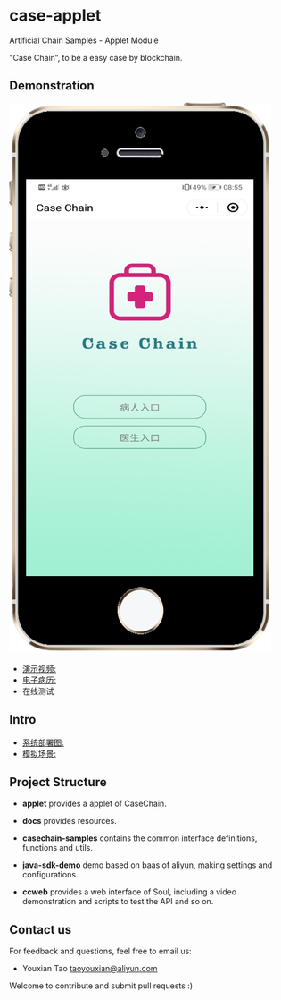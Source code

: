 # case-applet
Artificial Chain Samples - Applet Module

"Case Chain”, to be a easy case by blockchain.

## Demonstration
[![IMAGE](https://github.com/taoyouxian/case-applet/blob/master/docs/assets/images/video.png)](http://47.107.42.181:8080/ccweb/PcWeb/index.htm)

- [演示视频:](http://47.107.42.181:8080/ccweb/PcWeb/)
- [电子病历:](https://github.com/taoyouxian/case-applet/blob/master/docs/ref/case_template.pdf)
- 在线测试

## Intro
- [系统部署图:](https://github.com/taoyouxian/case-applet/blob/master/docs/ref/architecture.pdf)
- [模拟场景:](https://github.com/taoyouxian/case-applet/blob/master/docs/ref/applet.pdf)

## Project Structure
* **applet**
  provides a applet of CaseChain.

* **docs**
  provides resources.

* **casechain-samples**
  contains the common interface definitions, functions and utils.

* **java-sdk-demo**
  demo based on baas of aliyun, making settings and configurations.

* **ccweb**
  provides a web interface of Soul, including a video demonstration and scripts to test the API and so on.

## Contact us
For feedback and questions, feel free to email us:
* Youxian Tao taoyouxian@aliyun.com

Welcome to contribute and submit pull requests :)
